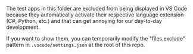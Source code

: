 The test apps in this folder are excluded from being displayed in VS Code because they automatically activate their respective language extension (C#, Python, etc.) and that can get annoying for our day-to-day development.

If you want to show them, you can temporarily modify the "files.exclude" pattern in `.vscode/settings.json` at the root of this repo.
